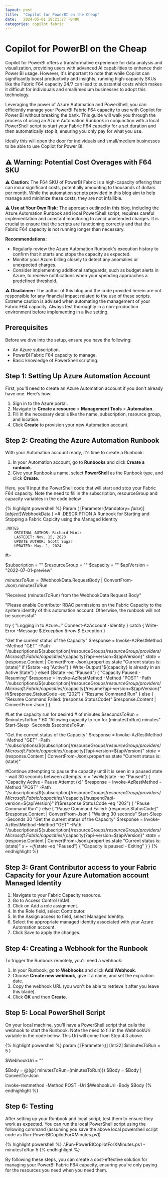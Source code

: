 ```yaml
---
layout: post
title:  "Copilot for PowerBI on the Cheap"
date:   2024-05-01 19:21:27 -0400
categories: copilot fabric
---
```


# Copilot for PowerBI on the Cheap

Copilot for PowerBI offers a transformative experience for data analysis and visualization, providing users with advanced AI capabilities to enhance their Power BI usage. However, it's important to note that while Copilot can significantly boost productivity and insights, running high-capacity SKUs like the Fabric F64 capacity 24/7 can lead to substantial costs which makes it difficult for individuals and small/medium businesses to adopt this technology. 

Leveraging the power of Azure Automation and PowerShell, you can efficiently manage your PowerBI Fabric F64 capacity to use with Copilot for Power BI without breaking the bank. This guide will walk you through the process of using an Azure Automation Runbook in conjunction with a local PowerShell script to start your Fabric F64 capacity for a set duration and then automatically stop it, ensuring you only pay for what you use.

Ideally this will open the door for individuals and small/medium businesses to be able to use Copilot for Power BI.

## :warning: Warning: Potential Cost Overages with F64 SKU

:warning: **Caution:** The F64 SKU of PowerBI Fabric is a high-capacity offering that can incur significant costs, potentially amounting to thousands of dollars per month. While the automation scripts provided in this blog aim to help manage and minimize these costs, they are not infallible.

:warning: **Use at Your Own Risk:** The approach outlined in this blog, including the Azure Automation Runbook and local PowerShell script, requires careful implementation and constant monitoring to avoid unintended charges. It is crucial to ensure that the scripts are functioning correctly and that the Fabric F64 capacity is not running longer than necessary.

**Recommendations:**
- Regularly review the Azure Automation Runbook's execution history to confirm that it starts and stops the capacity as expected.
- Monitor your Azure billing closely to detect any anomalies or unexpected charges.
- Consider implementing additional safeguards, such as budget alerts in Azure, to receive notifications when your spending approaches a predefined threshold.

:warning: **Disclaimer:** The author of this blog and the code provided herein are not responsible for any financial impact related to the use of these scripts. Extreme caution is advised when automating the management of your Fabric F64 capacity. Always test thoroughly in a non-production environment before implementing in a live setting.

## Prerequisites
Before we dive into the setup, ensure you have the following:
- An Azure subscription.
- PowerBI Fabric F64 capacity to manage.
- Basic knowledge of PowerShell scripting.

## Step 1: Setting Up Azure Automation Account
First, you'll need to create an Azure Automation account if you don't already have one. Here's how:
1. Sign in to the Azure portal.
2. Navigate to **Create a resource** > **Management Tools** > **Automation**.
3. Fill in the necessary details like the name, subscription, resource group, and location.
4. Click **Create** to provision your new Automation account.

## Step 2: Creating the Azure Automation Runbook
With your Automation account ready, it's time to create a Runbook:
1. In your Automation account, go to **Runbooks** and click **Create a runbook**.
2. Give your Runbook a name, select **PowerShell** as the Runbook type, and click **Create**.

Here, you'll input the PowerShell code that will start and stop your Fabric F64 capacity.  Note the need to fill in the subscription, resourceGroup and capacity variables in the code below

{% highlight powershell %}
Param
(
  [Parameter(Mandatory= $false)]
  [object]$WebhookData
)
<#
    .DESCRIPTION
        A Runbook for Starting and Stopping a Fabric Capicity using the Managed Identity
 
    .NOTES
        ORIGINAL AUTHOR: Richard Mintz
        LASTEDIT: Nov. 15, 2023
        UPDATE AUTHOR: Scott Sugar
        UPDATED: May. 1, 2024
#>

$subscription = ""
$resourceGroup = ""
$capacity = ""
$apiVersion = "2022-07-01-preview"

$minutesToRun = ($WebhookData.RequestBody | ConvertFrom-Json).minutesToRun

"Received $($minutesToRun) from the WebhookData Request Body"

"Please enable Contributor RBAC permissions on the Fabric Capacity to the system identity of this automation account. Otherwise, the runbook will not be successful"
 
try
{
    "Logging in to Azure..."
    Connect-AzAccount -Identity
}
catch {
    Write-Error -Message $_.Exception
    throw $_.Exception
}

"Get the current status of the Capacity"
$response = Invoke-AzRestMethod -Method "GET" -Path "/subscriptions/${subscription}/resourceGroups/${resourceGroup}/providers/Microsoft.Fabric/capacities/${capacity}?api-version=${apiVersion}"
$state = ($response.Content | ConvertFrom-Json).properties.state
"Current status is: $($state)"
if ($state -eq "Active")
{
    Write-Output("${capacity} is already in an Active State")
}
elseif ($state -eq "Paused")
{
    "Capacity Paused - Resuming"
    $response = Invoke-AzRestMethod -Method "POST" -Path "/subscriptions/${subscription}/resourceGroups/${resourceGroup}/providers/Microsoft.Fabric/capacities/${capacity}/resume?api-version=${apiVersion}"
    if($response.StatusCode -eq "202")
    {
        "Resume Command Run"
    } else {
        "Resume Command Failed: $($response.StatusCode)"
        $response.Content | ConvertFrom-Json
    }
}

#Let the capacity run for desired # of minutes
$secondsToRun = $minutesToRun * 60
"Allowing capacity to run for $($minutesToRun) minutes"
Start-Sleep -Seconds $secondsToRun

"Get the current status of the Capacity"
$response = Invoke-AzRestMethod -Method "GET" -Path "/subscriptions/${subscription}/resourceGroups/${resourceGroup}/providers/Microsoft.Fabric/capacities/${capacity}?api-version=${apiVersion}"
$state = ($response.Content | ConvertFrom-Json).properties.state
"Current status is: $($state)"

#Continue attempting to pause the capacity until it is seen in a paused state - wait 30 seconds between attempts.
$x = 1
while($state -ne "Paused")
{
    "Capacity Active - Pause Attempt $($x)"
    $response = Invoke-AzRestMethod -Method "POST" -Path "/subscriptions/${subscription}/resourceGroups/${resourceGroup}/providers/Microsoft.Fabric/capacities/${capacity}/suspend?api-version=${apiVersion}"
    if($response.StatusCode -eq "202")
    {
        "Pause Command Run"
    } else {
        "Pause Command Failed: $($response.StatusCode)"
        $response.Content | ConvertFrom-Json
    }
    "Waiting 30 seconds"
    Start-Sleep -Seconds 30
    "Get the current status of the Capacity"
    $response = Invoke-AzRestMethod -Method "GET" -Path "/subscriptions/${subscription}/resourceGroups/${resourceGroup}/providers/Microsoft.Fabric/capacities/${capacity}?api-version=${apiVersion}"
    $state = ($response.Content | ConvertFrom-Json).properties.state
    "Current status is: $($state)"
    $x++
    if($state -eq "Paused")
    {
        "Capacity is paused - Exiting"
    }
}
{% endhighlight %}

## Step 3: Grant Contributor access to your Fabric Capacity for your Azure Automation account Managed Identity
1. Navigate to your Fabric Capacity resource.
2. Go to Access Control (IAM).
3. Click on Add a role assignment.
4. In the Role field, select Contributor.
5. In the Assign access to field, select Managed Identity.
6. Select the appropriate managed identity associated with your Azure Automation account.
7. Click Save to apply the changes.

## Step 4: Creating a Webhook for the Runbook
To trigger the Runbook remotely, you'll need a webhook:
1. In your Runbook, go to **Webhooks** and click **Add Webhook**.
2. Choose **Create new webhook**, give it a name, and set the expiration date.
3. Copy the webhook URL (you won't be able to retrieve it after you leave this blade).
4. Click **OK** and then **Create**.

## Step 5: Local PowerShell Script
On your local machine, you'll have a PowerShell script that calls the webhook to start the Runbook.  Note the need to fill in the WebhookUri variable in the code below.  This Uri will come from Step 4.3 above.

{% highlight powershell %}
param (
    [Parameter()]
    [Int32]
    $minutesToRun = 5
)

$WebhookUri = ""

$Body  = @(@{ minutesToRun=$($minutesToRun)})
$Body = $Body | ConvertTo-Json

invoke-restmethod -Method POST -Uri $WebhookUri -Body $Body
{% endhighlight %}

## Step 6: Testing
After setting up your Runbook and local script, test them to ensure they work as expected.  You can run the local PowerShell script using the following command (assuming you save the above local powershell script code as Run-PowerBICopilotForXMinutes.ps1)

{% highlight powershell %}
.\Run-PowerBICopilotForXMinutes.ps1 -minutesToRun 5
{% endhighlight %}

By following these steps, you can create a cost-effective solution for managing your PowerBI Fabric F64 capacity, ensuring you're only paying for the resources you need when you need them.
